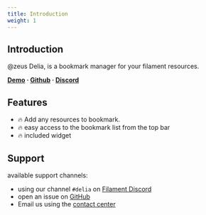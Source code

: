 ```yaml
---
title: Introduction
weight: 1
---
```


## Introduction
@zeus Delia, is a bookmark manager for your filament resources.

**[Demo](https://demo.larazeus.com/admin/bookmarks) · [Github](https://github.com/lara-zeus/delia) · [Discord](#)**

## Features

- 🔥 Add any resources to bookmark.
- 🔥 easy access to the bookmark list from the top bar
- 🔥 included widget

## Support

available support channels:

* using our channel `#delia` on [Filament Discord](#)
* open an issue on [GitHub](https://github.com/lara-zeus/delia/issues)
* Email us using the [contact center](https://larazeus.com/contact-us)